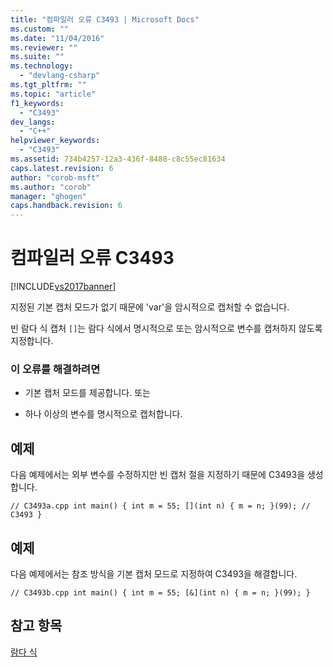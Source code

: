 ```yaml
---
title: "컴파일러 오류 C3493 | Microsoft Docs"
ms.custom: ""
ms.date: "11/04/2016"
ms.reviewer: ""
ms.suite: ""
ms.technology: 
  - "devlang-csharp"
ms.tgt_pltfrm: ""
ms.topic: "article"
f1_keywords: 
  - "C3493"
dev_langs: 
  - "C++"
helpviewer_keywords: 
  - "C3493"
ms.assetid: 734b4257-12a3-436f-8488-c8c55ec81634
caps.latest.revision: 6
author: "corob-msft"
ms.author: "corob"
manager: "ghogen"
caps.handback.revision: 6
---
```

# 컴파일러 오류 C3493
[!INCLUDE[vs2017banner](../../assembler/inline/includes/vs2017banner.md)]

지정된 기본 캡처 모드가 없기 때문에 'var'을 암시적으로 캡처할 수 없습니다.  
  
 빈 람다 식 캡처 `[]`는 람다 식에서 명시적으로 또는 암시적으로 변수를 캡처하지 않도록 지정합니다.  
  
### 이 오류를 해결하려면  
  
-   기본 캡처 모드를 제공합니다. 또는  
  
-   하나 이상의 변수를 명시적으로 캡처합니다.  
  
## 예제  
 다음 예제에서는 외부 변수를 수정하지만 빈 캡처 절을 지정하기 때문에 C3493을 생성합니다.  
  
```  
// C3493a.cpp int main() { int m = 55; [](int n) { m = n; }(99); // C3493 }  
```  
  
## 예제  
 다음 예제에서는 참조 방식을 기본 캡처 모드로 지정하여 C3493을 해결합니다.  
  
```  
// C3493b.cpp int main() { int m = 55; [&](int n) { m = n; }(99); }  
```  
  
## 참고 항목  
 [람다 식](../../cpp/lambda-expressions-in-cpp.md)
